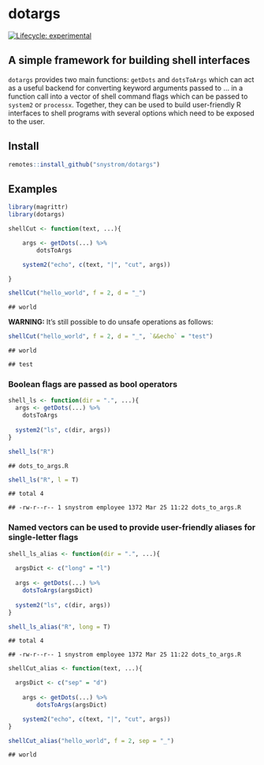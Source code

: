 dotargs
================

<!-- badges: start -->

[![Lifecycle:
experimental](https://img.shields.io/badge/lifecycle-experimental-orange.svg)](https://www.tidyverse.org/lifecycle/#experimental)
<!-- badges: end -->

## A simple framework for building shell interfaces

`dotargs` provides two main functions: `getDots` and `dotsToArgs` which
can act as a useful backend for converting keyword arguments passed to …
in a function call into a vector of shell command flags which can be
passed to `system2` or `processx`. Together, they can be used to build
user-friendly R interfaces to shell programs with several options which
need to be exposed to the user.

## Install

``` r
remotes::install_github("snystrom/dotargs")
```

## Examples

``` r
library(magrittr)
library(dotargs)

shellCut <- function(text, ...){

    args <- getDots(...) %>%
        dotsToArgs

    system2("echo", c(text, "|", "cut", args))

}
```

``` r
shellCut("hello_world", f = 2, d = "_") 
```

    ## world

**WARNING:** It’s still possible to do unsafe operations as follows:

``` r
shellCut("hello_world", f = 2, d = "_", `&&echo` = "test")
```

    ## world

    ## test

### Boolean flags are passed as bool operators

``` r
shell_ls <- function(dir = ".", ...){
  args <- getDots(...) %>% 
    dotsToArgs
  
  system2("ls", c(dir, args))
}
```

``` r
shell_ls("R")
```

    ## dots_to_args.R

``` r
shell_ls("R", l = T)
```

    ## total 4

    ## -rw-r--r-- 1 snystrom employee 1372 Mar 25 11:22 dots_to_args.R

### Named vectors can be used to provide user-friendly aliases for single-letter flags

``` r
shell_ls_alias <- function(dir = ".", ...){
  
  argsDict <- c("long" = "l")
  
  args <- getDots(...) %>% 
    dotsToArgs(argsDict)
  
  system2("ls", c(dir, args))
}
```

``` r
shell_ls_alias("R", long = T)
```

    ## total 4

    ## -rw-r--r-- 1 snystrom employee 1372 Mar 25 11:22 dots_to_args.R

``` r
shellCut_alias <- function(text, ...){

  argsDict <- c("sep" = "d")
    
    args <- getDots(...) %>%
        dotsToArgs(argsDict)

    system2("echo", c(text, "|", "cut", args))
}
```

``` r
shellCut_alias("hello_world", f = 2, sep = "_") 
```

    ## world
